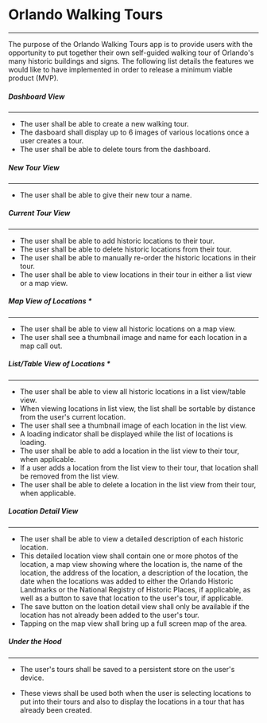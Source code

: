 # Orlando Walking Tours
--------
The purpose of the Orlando Walking Tours app is to provide users with the opportunity to put together their own self-guided walking tour of Orlando's many historic buildings and signs.  The following list details the features we would like to have implemented in order to release a minimum viable product (MVP).

##### Dashboard View
----
- The user shall be able to create a new walking tour.
- The dasboard shall display up to 6 images of various locations once a user creates a tour.
- The user shall be able to delete tours from the dashboard.

##### New Tour View
----
- The user shall be able to give their new tour a name.

##### Current Tour View
----
- The user shall be able to add historic locations to their tour.
- The user shall be able to delete historic locations from their tour.
- The user shall be able to manually re-order the historic locations in their tour.
- The user shall be able to view locations in their tour in either a list view or a map view.

##### Map View of Locations *
----
- The user shall be able to view all historic locations on a map view.
- The user shall see a thumbnail image and name for each location in a map call out.

##### List/Table View of Locations *
----
- The user shall be able to view all historic locations in a list view/table view.
- When viewing locations in list view, the list shall be sortable by distance from the user's current location.
- The user shall see a thumbnail image of each location in the list view.
- A loading indicator shall be displayed while the list of locations is loading.
- The user shall be able to add a location in the list view to their tour, when applicable.
- If a user adds a location from the list view to their tour, that location shall be removed from the list view.
- The user shall be able to delete a location in the list view from their tour, when applicable.

##### Location Detail View
----
- The user shall be able to view a detailed description of each historic location.
- This detailed location view shall contain one or more photos of the location, a map view showing where the location is, the name of the location, the address of the location, a description of the location, the date when the locations was added to either the Orlando Historic Landmarks or the National Registry of Historic Places, if applicable, as well as a button to save that location to the user's tour, if applicable.
- The save button on the loation detail view shall only be available if the location has not already been added to the user's tour.
- Tapping on the map view shall bring up a full screen map of the area.

##### Under the Hood
----
- The user's tours shall be saved to a persistent store on the user's device.

* These views shall be used both when the user is selecting locations to put into their tours and also to display the locations in a tour that has already been created.
